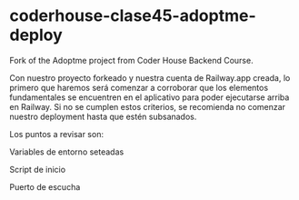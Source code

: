 # coderhouse-clase45-adoptme-deploy
Fork of the Adoptme project from Coder House Backend Course.

Con nuestro proyecto forkeado y nuestra cuenta de Railway.app creada, lo primero que haremos será comenzar a corroborar que los elementos fundamentales se encuentren en el aplicativo para poder ejecutarse arriba en Railway. Si no se cumplen estos criterios, se recomienda no comenzar nuestro deployment hasta que estén subsanados.

Los puntos a revisar son:

Variables de entorno seteadas

Script de inicio

Puerto de escucha
